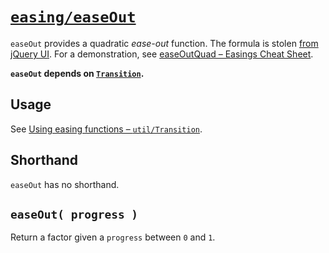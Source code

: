 # [`easing/easeOut`](../../src/easing/02-easeOut.js)

`easeOut` provides a quadratic *ease-out* function. The formula is stolen [from jQuery UI](https://github.com/jquery/jquery-ui/blob/master/ui/effect.js#L1559). For a demonstration, see [easeOutQuad – Easings Cheat Sheet](http://easings.net/de#easeOutQuad).

**`easeOut` depends on [`Transition`](../util/03-Transition.md).**



## Usage

See [Using easing functions – `util/Transition`](../util/03-Transition.md#using-easing-functions).



## Shorthand

`easeOut` has no shorthand.



## `easeOut( progress )`

Return a factor given a `progress` between `0` and `1`.